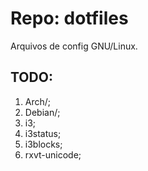 # Repo: dotfiles
Arquivos de config GNU/Linux.

## TODO:
1. Arch/;
2. Debian/;
3. i3;
4. i3status;
6. i3blocks;
5. rxvt-unicode;

